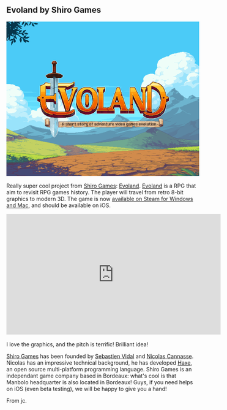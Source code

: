 ## Evoland by Shiro Games

![Evoland splashscreen][]

Really super cool project from [Shiro Games][]: [Evoland][]. [Evoland][] is a RPG that aim to revisit RPG games history. The player will travel from retro 8-bit graphics to modern 3D. The game is now [available on Steam for Windows and Mac][], and should be available on iOS.

<p class="center"><iframe width="560" height="315" src="http://www.youtube.com/embed/gxBjDGc4YCg?rel=0" frameborder="0" allowfullscreen></iframe></p>

I love the graphics, and the pitch is terrific! Brilliant idea!

[Shiro Games][] has been founded by [Sebastien Vidal][] and [Nicolas Cannasse][]. Nicolas has an impressive technical background, 
he has developed [Haxe][], an open source multi-platform programming language.
Shiro Games is an independant game company based in Bordeaux: what's cool is that Manbolo headquarter is also located in Bordeaux! Guys, if you need helps on iOS (even beta testing), we will be happy to give you a hand!  

From jc.

[Evoland]: http://evoland.shirogames.com/
[Evoland splashscreen]: splash.png
[Shiro Games]: http://shirogames.com/
[Sebastien Vidal]: http://shirogames.com/about#sebastien-vidal 
[Nicolas Cannasse]: http://www.twitter.com/ncannasse
[Haxe]: http://haxe.org/
[available on Steam for Windows and Mac]: http://store.steampowered.com/app/233470/
